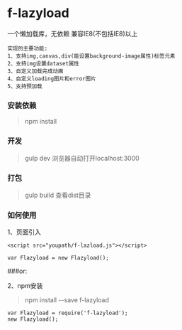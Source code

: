# f-lazyload
一个懒加载库，无依赖
兼容IE8(不包括IE8)以上

```
实现的主要功能:
1、支持img,canvas,div(能设置background-image属性)标签元素
2、支持img设置dataset属性
3、自定义加载完成动画
4、自定义loading图片和error图片
5、支持预加载
```

### 安装依赖

> npm install

### 开发

> gulp dev 浏览器自动打开localhost:3000

### 打包

> gulp build 查看dist目录


### 如何使用

1、页面引入
```
<script src="youpath/f-lazload.js"></script>

var Flazyload = new Flazyload();
```
###or:

2、npm安装

> npm install --save f-lazyload

```
var Flazyload = require('f-lazyload');
new Flazyload();
```



